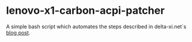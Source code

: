 # lenovo-x1-carbon-acpi-patcher

A simple bash script which automates the steps described in delta-xi.net`s [blog post](https://delta-xi.net/#056).

